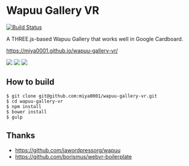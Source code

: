 # Wapuu Gallery VR

[![Build Status](https://travis-ci.org/miya0001/wapuu-gallery-vr.svg)](https://travis-ci.org/miya0001/wapuu-gallery-vr)

A THREE.js-based Wapuu Gallery that works well in Google Cardboard.

https://miya0001.github.io/wapuu-gallery-vr/

![](https://miya0001.github.io/wapuu-gallery-vr/img/screenshot-1.gif)
![](https://miya0001.github.io/wapuu-gallery-vr/img/screenshot-2.png)
![](https://miya0001.github.io/wapuu-gallery-vr/img/screenshot-3.png)

## How to build

```
$ git clone git@github.com:miya0001/wapuu-gallery-vr.git
$ cd wapuu-gallery-vr
$ npm install
$ bower install
$ gulp
```

## Thanks

* https://github.com/jawordpressorg/wapuu
* https://github.com/borismus/webvr-boilerplate
